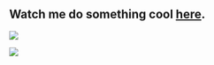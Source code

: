 ## Watch me do something cool [here](http://david.vollmers.org).

![](https://github-readme-stats.vercel.app/api?username=DavidVollmers&count_private=true&show_icons=true&theme=transparent)

![](https://github-readme-stats.vercel.app/api/top-langs/?username=DavidVollmers&layout=compact&theme=transparent)

